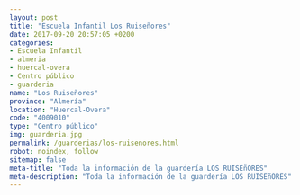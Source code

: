 ```yaml
---
layout: post
title: "Escuela Infantil Los Ruiseñores"
date: 2017-09-20 20:57:05 +0200
categories:
- Escuela Infantil
- almeria
- huercal-overa
- Centro público
- guarderia
name: "Los Ruiseñores"
province: "Almería"
location: "Huercal-Overa"
code: "4009010"
type: "Centro público"
img: guarderia.jpg
permalink: /guarderias/los-ruisenores.html
robot: noindex, follow
sitemap: false
meta-title: "Toda la información de la guardería LOS RUISEñORES"
meta-description: "Toda la información de la guardería LOS RUISEñORES"
---
```

